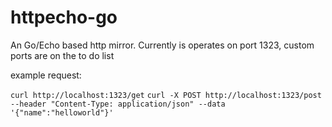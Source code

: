 # httpecho-go
An Go/Echo based http mirror. 
Currently is operates on port 1323, custom ports are on the to do list

example request:

`curl http://localhost:1323/get`
`curl -X POST http://localhost:1323/post --header "Content-Type: application/json" --data '{"name":"helloworld"}'`

